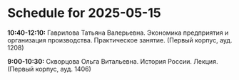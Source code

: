 # Schedule for 2025-05-15

**10:40-12:10:** Гаврилова Татьяна Валерьевна. Экономика предприятия и организация производства. Практическое занятие. (Первый корпус, ауд. 1208)

**9:00-10:30:** Скворцова Ольга Витальевна. История России. Лекция. (Первый корпус, ауд. 1406)

